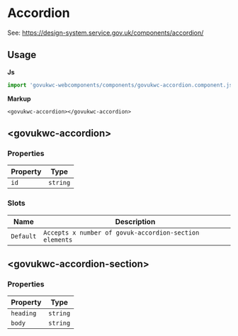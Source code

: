 # Accordion

See: https://design-system.service.gov.uk/components/accordion/

## Usage

**Js**

```javascript
import 'govukwc-webcomponents/components/govukwc-accordion.component.js';
```

**Markup**

```markup
<govukwc-accordion></govukwc-accordion>
```



## &lt;govukwc-accordion&gt;


### Properties

| Property  |  Type     |
|-----------|-----------|
| `id` | `string` |


### Slots

| Name  |  Description     |
|-----------|-----------|
| `Default` | `Accepts x number of govuk-accordion-section elements` |




## &lt;govukwc-accordion-section&gt;


### Properties

| Property  |  Type     |
|-----------|-----------|
| `heading` | `string` |
| `body` | `string` |





